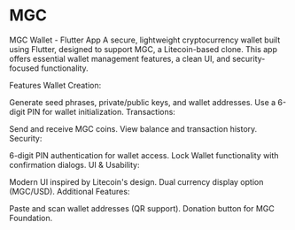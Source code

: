 # MGC
MGC Wallet - Flutter App
A secure, lightweight cryptocurrency wallet built using Flutter, designed to support MGC, a Litecoin-based clone. This app offers essential wallet management features, a clean UI, and security-focused functionality.

Features
Wallet Creation:

Generate seed phrases, private/public keys, and wallet addresses.
Use a 6-digit PIN for wallet initialization.
Transactions:

Send and receive MGC coins.
View balance and transaction history.
Security:

6-digit PIN authentication for wallet access.
Lock Wallet functionality with confirmation dialogs.
UI & Usability:

Modern UI inspired by Litecoin's design.
Dual currency display option (MGC/USD).
Additional Features:

Paste and scan wallet addresses (QR support).
Donation button for MGC Foundation.
